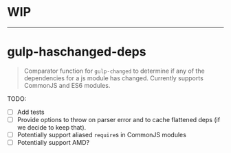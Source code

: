 # WIP
___
# gulp-haschanged-deps
> Comparator function for `gulp-changed` to determine if any of the dependencies for a js module has changed. Currently supports CommonJS and ES6 modules.

TODO:
- [ ] Add tests
- [ ] Provide options to throw on parser error and to cache flattened deps (if we decide to keep that).
- [ ] Potentially support aliased `require`s in CommonJS modules
- [ ] Potentially support AMD?